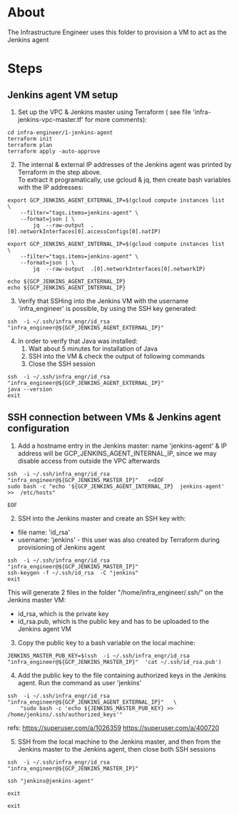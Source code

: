 # About
The Infrastructure Engineer uses this folder to provision a VM to act as the Jenkins agent


# Steps
## Jenkins agent VM setup
1. Set up the VPC & Jenkins master using Terraform ( see file 'infra-jenkins-vpc-master.tf' for more comments):
```
cd infra-engineer/1-jenkins-agent
terraform init
terraform plan
terraform apply -auto-approve
```


2. The internal & external IP addresses of the Jenkins agent was printed by Terraform in the step above.  
To extract it programatically, use gcloud & jq, then create bash variables with the IP addresses:
```
export GCP_JENKINS_AGENT_EXTERNAL_IP=$(gcloud compute instances list    \
    --filter="tags.items=jenkins-agent" \
    --format=json | \
        jq  --raw-output  .[0].networkInterfaces[0].accessConfigs[0].natIP)

export GCP_JENKINS_AGENT_INTERNAL_IP=$(gcloud compute instances list    \
    --filter="tags.items=jenkins-agent" \
    --format=json | \
        jq  --raw-output  .[0].networkInterfaces[0].networkIP)

echo ${GCP_JENKINS_AGENT_EXTERNAL_IP}
echo ${GCP_JENKINS_AGENT_INTERNAL_IP}
```


3. Verify that SSHing into the Jenkins VM with the username 'infra_engineer' is possible, by using the SSH key generated:
```
ssh  -i ~/.ssh/infra_engr/id_rsa   "infra_engineer@${GCP_JENKINS_AGENT_EXTERNAL_IP}"
```


4. In order to verify that Java was installed:
    1. Wait about 5 minutes for installation of Java
    2. SSH into the VM & check the output of following commands
    3. Close the SSH session
```
ssh  -i ~/.ssh/infra_engr/id_rsa   "infra_engineer@${GCP_JENKINS_AGENT_EXTERNAL_IP}"
java --version
exit
```


## SSH connection between VMs & Jenkins agent configuration

1. Add a hostname entry in the Jenkins master: name 'jenkins-agent' & IP address will be GCP_JENKINS_AGENT_INTERNAL_IP, since we may disable access from outside the VPC afterwards
```
ssh  -i ~/.ssh/infra_engr/id_rsa   "infra_engineer@${GCP_JENKINS_MASTER_IP}"   <<EOF
sudo bash -c "echo '${GCP_JENKINS_AGENT_INTERNAL_IP}  jenkins-agent' >>  /etc/hosts"

EOF
```


2. SSH into the Jenkins master and create an SSH key with:
- file name: 'id_rsa'
- username: 'jenkins' - this user was also created by Terraform during provisioning of Jenkins agent
```
ssh  -i ~/.ssh/infra_engr/id_rsa   "infra_engineer@${GCP_JENKINS_MASTER_IP}"
ssh-keygen -f ~/.ssh/id_rsa  -C "jenkins"
exit
```
This will generate 2 files in the folder "/home/infra_engineer/.ssh/" on the Jenkins master VM:
- id_rsa, which is the private key
- id_rsa.pub, which is the public key and has to be uploaded to the Jenkins agent VM


3. Copy the public key to a bash variable on the local machine:
```
JENKINS_MASTER_PUB_KEY=$(ssh  -i ~/.ssh/infra_engr/id_rsa   "infra_engineer@${GCP_JENKINS_MASTER_IP}"  'cat ~/.ssh/id_rsa.pub')
```


4. Add the public key to the file containing authorized keys in the Jenkins agent. Run the command as user 'jenkins'
```
ssh  -i ~/.ssh/infra_engr/id_rsa   "infra_engineer@${GCP_JENKINS_AGENT_EXTERNAL_IP}"   \
    "sudo bash -c 'echo ${JENKINS_MASTER_PUB_KEY} >> /home/jenkins/.ssh/authorized_keys'"
```
refs: 
https://superuser.com/a/1026359
https://superuser.com/a/400720


5. SSH from the local machine to the Jenkins master, and then from the Jenkins master to the Jenkins agent, then close both SSH sessions
```
ssh  -i ~/.ssh/infra_engr/id_rsa   "infra_engineer@${GCP_JENKINS_MASTER_IP}"

ssh "jenkins@jenkins-agent"

exit 

exit

```
